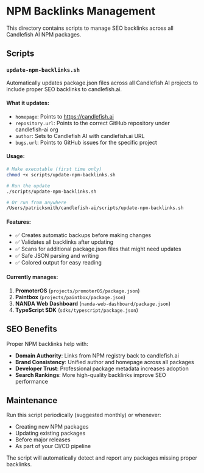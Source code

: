 # NPM Backlinks Management

This directory contains scripts to manage SEO backlinks across all Candlefish AI NPM packages.

## Scripts

### `update-npm-backlinks.sh`

Automatically updates package.json files across all Candlefish AI projects to include proper SEO backlinks to candlefish.ai.

#### What it updates:
- `homepage`: Points to https://candlefish.ai
- `repository.url`: Points to the correct GitHub repository under candlefish-ai org
- `author`: Sets to Candlefish AI with candlefish.ai URL
- `bugs.url`: Points to GitHub issues for the specific project

#### Usage:
```bash
# Make executable (first time only)
chmod +x scripts/update-npm-backlinks.sh

# Run the update
./scripts/update-npm-backlinks.sh

# Or run from anywhere
/Users/patricksmith/candlefish-ai/scripts/update-npm-backlinks.sh
```

#### Features:
- ✅ Creates automatic backups before making changes
- ✅ Validates all backlinks after updating
- ✅ Scans for additional package.json files that might need updates
- ✅ Safe JSON parsing and writing
- ✅ Colored output for easy reading

#### Currently manages:
1. **PromoterOS** (`projects/promoterOS/package.json`)
2. **Paintbox** (`projects/paintbox/package.json`) 
3. **NANDA Web Dashboard** (`nanda-web-dashboard/package.json`)
4. **TypeScript SDK** (`sdks/typescript/package.json`)

## SEO Benefits

Proper NPM backlinks help with:
- **Domain Authority**: Links from NPM registry back to candlefish.ai
- **Brand Consistency**: Unified author and homepage across all packages
- **Developer Trust**: Professional package metadata increases adoption
- **Search Rankings**: More high-quality backlinks improve SEO performance

## Maintenance

Run this script periodically (suggested monthly) or whenever:
- Creating new NPM packages
- Updating existing packages
- Before major releases
- As part of your CI/CD pipeline

The script will automatically detect and report any packages missing proper backlinks.